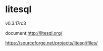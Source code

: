 # litesql
v0.3.17rc3

document:http://litesql.org/

https://sourceforge.net/projects/litesql/files/
